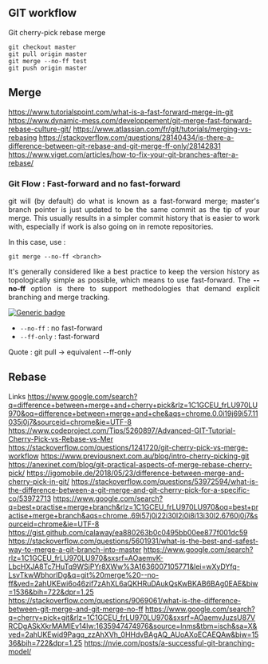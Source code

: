 ## GIT workflow

Git cherry-pick
rebase
merge

```
git checkout master
git pull origin master
git merge --no-ff test
git push origin master
```
## Merge
https://www.tutorialspoint.com/what-is-a-fast-forward-merge-in-git
https://www.dynamic-mess.com/developpement/git-merge-fast-forward-rebase-culture-git/
https://www.atlassian.com/fr/git/tutorials/merging-vs-rebasing
https://stackoverflow.com/questions/28140434/is-there-a-difference-between-git-rebase-and-git-merge-ff-only/28142831
https://www.viget.com/articles/how-to-fix-your-git-branches-after-a-rebase/
### Git Flow : Fast-forward and no fast-forward

<p style="text-align:justify;">git will (by default) do what is known as a fast-forward merge; master's branch pointer is just updated to be the same commit as the tip of your merge. This usually results in a simpler commit history that is easier to work with, especially if work is also going on in remote repositories.</p>

In this case, use :

```
git merge --no-ff <branch>
```

<p style="text-align:justify;">It's generally considered like a best practice to keep the version history as topologically simple as possible, which means to use fast-forward. The <b>--no-ff</b> option is there to support methodologies that demand explicit branching and merge tracking.</p>

[![Generic badge](https://aleen42.github.io/badges/src/stackoverflow.svg)](https://stackoverflow.com/questions/16217363/git-graph-not-showing-branch)

* ```--no-ff``` : no fast-forward
* ```--ff-only``` : fast-forward

Quote : git pull -> equivalent --ff-only

## Rebase

Links
https://www.google.com/search?q=difference+between+merge+and+cherry+pick&rlz=1C1GCEU_frLU970LU970&oq=difference+between+merge+and+che&aqs=chrome.0.0i19j69i57.11035j0j7&sourceid=chrome&ie=UTF-8
https://www.codeproject.com/Tips/5260897/Advanced-GIT-Tutorial-Cherry-Pick-vs-Rebase-vs-Mer
https://stackoverflow.com/questions/1241720/git-cherry-pick-vs-merge-workflow
https://www.previousnext.com.au/blog/intro-cherry-picking-git
https://anexinet.com/blog/git-practical-aspects-of-merge-rebase-cherry-pick/
https://igomobile.de/2018/05/23/difference-between-merge-and-cherry-pick-in-git/
https://stackoverflow.com/questions/53972594/what-is-the-difference-between-a-git-merge-and-git-cherry-pick-for-a-specific-co/53972713
https://www.google.com/search?q=best+practise+merge+branch&rlz=1C1GCEU_frLU970LU970&oq=best+practise+merge+branch&aqs=chrome..69i57j0i22i30l2j0i8i13i30l2.6760j0j7&sourceid=chrome&ie=UTF-8
https://gist.github.com/calaway/ea880263b0c0495bb00ee877f001dc59
https://stackoverflow.com/questions/5601931/what-is-the-best-and-safest-way-to-merge-a-git-branch-into-master
https://www.google.com/search?rlz=1C1GCEU_frLU970LU970&sxsrf=AOaemvK-LbcHXJA8Tc7HuTq9WSjPYr8XWw%3A1636007105771&lei=wXyDYfq-LsvTkwWbhorIDg&q=git%20merge%20--no-ff&ved=2ahUKEwi6o46zif7zAhXL6aQKHRuDAukQsKwBKAB6BAg0EAE&biw=1536&bih=722&dpr=1.25
https://stackoverflow.com/questions/9069061/what-is-the-difference-between-git-merge-and-git-merge-no-ff
https://www.google.com/search?q=cherry+pick+git&rlz=1C1GCEU_frLU970LU970&sxsrf=AOaemvJuzsU87VRCDgASkXkrMAMlEv14Iw:1635947474976&source=lnms&tbm=isch&sa=X&ved=2ahUKEwid9Pagq_zzAhXVh_0HHdvBAgAQ_AUoAXoECAEQAw&biw=1536&bih=722&dpr=1.25
https://nvie.com/posts/a-successful-git-branching-model/